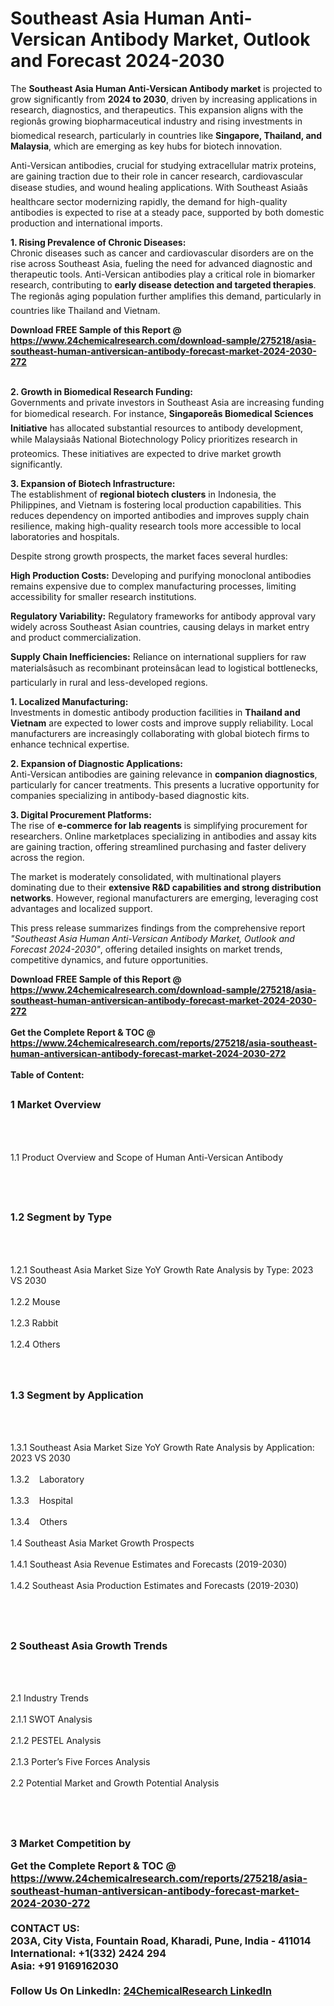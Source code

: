 <h1>Southeast Asia Human Anti-Versican Antibody Market, Outlook and Forecast 2024-2030</h1><p>The <strong>Southeast Asia Human Anti-Versican Antibody market</strong> is projected to grow significantly from <strong>2024 to 2030</strong>, driven by increasing applications in research, diagnostics, and therapeutics. This expansion aligns with the regionâs growing biopharmaceutical industry and rising investments in biomedical research, particularly in countries like <strong>Singapore, Thailand, and Malaysia</strong>, which are emerging as key hubs for biotech innovation.</p><p>Anti-Versican antibodies, crucial for studying extracellular matrix proteins, are gaining traction due to their role in cancer research, cardiovascular disease studies, and wound healing applications. With Southeast Asiaâs healthcare sector modernizing rapidly, the demand for high-quality antibodies is expected to rise at a steady pace, supported by both domestic production and international imports.</p><p><strong>1. Rising Prevalence of Chronic Diseases:</strong><br>
Chronic diseases such as cancer and cardiovascular disorders are on the rise across Southeast Asia, fueling the need for advanced diagnostic and therapeutic tools. Anti-Versican antibodies play a critical role in biomarker research, contributing to <strong>early disease detection and targeted therapies</strong>. The regionâs aging population further amplifies this demand, particularly in countries like Thailand and Vietnam.</p><div><b>Download FREE Sample of this Report @ 
            <a href="https://www.24chemicalresearch.com/download-sample/275218/asia-southeast-human-antiversican-antibody-forecast-market-2024-2030-272">
            https://www.24chemicalresearch.com/download-sample/275218/asia-southeast-human-antiversican-antibody-forecast-market-2024-2030-272</a></b></div><br><p><strong>2. Growth in Biomedical Research Funding:</strong><br>
Governments and private investors in Southeast Asia are increasing funding for biomedical research. For instance, <strong>Singaporeâs Biomedical Sciences Initiative</strong> has allocated substantial resources to antibody development, while Malaysiaâs National Biotechnology Policy prioritizes research in proteomics. These initiatives are expected to drive market growth significantly.</p><p><strong>3. Expansion of Biotech Infrastructure:</strong><br>
The establishment of <strong>regional biotech clusters</strong> in Indonesia, the Philippines, and Vietnam is fostering local production capabilities. This reduces dependency on imported antibodies and improves supply chain resilience, making high-quality research tools more accessible to local laboratories and hospitals.</p><p>Despite strong growth prospects, the market faces several hurdles:</p><p><strong>High Production Costs:</strong> Developing and purifying monoclonal antibodies remains expensive due to complex manufacturing processes, limiting accessibility for smaller research institutions.</p><p><strong>Regulatory Variability:</strong> Regulatory frameworks for antibody approval vary widely across Southeast Asian countries, causing delays in market entry and product commercialization.</p><p><strong>Supply Chain Inefficiencies:</strong> Reliance on international suppliers for raw materialsâsuch as recombinant proteinsâcan lead to logistical bottlenecks, particularly in rural and less-developed regions.</p><p><strong>1. Localized Manufacturing:</strong><br>
Investments in domestic antibody production facilities in <strong>Thailand and Vietnam</strong> are expected to lower costs and improve supply reliability. Local manufacturers are increasingly collaborating with global biotech firms to enhance technical expertise.</p><p><strong>2. Expansion of Diagnostic Applications:</strong><br>
Anti-Versican antibodies are gaining relevance in <strong>companion diagnostics</strong>, particularly for cancer treatments. This presents a lucrative opportunity for companies specializing in antibody-based diagnostic kits.</p><p><strong>3. Digital Procurement Platforms:</strong><br>
The rise of <strong>e-commerce for lab reagents</strong> is simplifying procurement for researchers. Online marketplaces specializing in antibodies and assay kits are gaining traction, offering streamlined purchasing and faster delivery across the region.</p><p>The market is moderately consolidated, with multinational players dominating due to their <strong>extensive R&amp;D capabilities and strong distribution networks</strong>. However, regional manufacturers are emerging, leveraging cost advantages and localized support.</p><p>This press release summarizes findings from the comprehensive report <em>"Southeast Asia Human Anti-Versican Antibody Market, Outlook and Forecast 2024-2030"</em>, offering detailed insights on market trends, competitive dynamics, and future opportunities.</p><div><b>Download FREE Sample of this Report @ 
            <a href="https://www.24chemicalresearch.com/download-sample/275218/asia-southeast-human-antiversican-antibody-forecast-market-2024-2030-272">
            https://www.24chemicalresearch.com/download-sample/275218/asia-southeast-human-antiversican-antibody-forecast-market-2024-2030-272</a></b></div><br><div><b>Get the Complete Report & TOC @ 
            <a href="https://www.24chemicalresearch.com/reports/275218/asia-southeast-human-antiversican-antibody-forecast-market-2024-2030-272">
            https://www.24chemicalresearch.com/reports/275218/asia-southeast-human-antiversican-antibody-forecast-market-2024-2030-272</a></b></div><br>
            <b>Table of Content:</b><p><h2><span style="font-size:16px"><strong>1 Market Overview&nbsp;&nbsp; &nbsp;</strong></span></h2><br />
<br />
<p>1.1 Product Overview and Scope of Human Anti-Versican Antibody&nbsp;</p><br />
<br />
<h2><strong><span style="font-size:16px">1.2 Segment by Type&nbsp;&nbsp; &nbsp;</span></strong></h2><br />
<br />
<p>1.2.1 Southeast Asia Market Size YoY Growth Rate Analysis by Type: 2023 VS 2030&nbsp;&nbsp; &nbsp;<br /><br />
1.2.2 Mouse&nbsp;&nbsp; &nbsp;<br /><br />
1.2.3 Rabbit<br /><br />
1.2.4 Others<br /><br />
<br />
<h2><span style="font-size:16px"><strong>1.3 Segment by Application&nbsp;&nbsp;</strong></span></h2><br />
<br />
<p>1.3.1 Southeast Asia Market Size YoY Growth Rate Analysis by Application: 2023 VS 2030&nbsp;&nbsp; &nbsp;<br /><br />
1.3.2&nbsp;&nbsp; &nbsp;Laboratory<br /><br />
1.3.3&nbsp;&nbsp; &nbsp;Hospital<br /><br />
1.3.4&nbsp;&nbsp; &nbsp;Others<br /><br />
1.4 Southeast Asia Market Growth Prospects&nbsp;&nbsp; &nbsp;<br /><br />
1.4.1 Southeast Asia Revenue Estimates and Forecasts (2019-2030)&nbsp;&nbsp; &nbsp;<br /><br />
1.4.2 Southeast Asia Production Estimates and Forecasts (2019-2030)&nbsp;&nbsp;</p><br />
<br />
<h2><span style="font-size:16px"><strong>2 Southeast Asia Growth Trends&nbsp;&nbsp; &nbsp;</strong></span></h2><br />
<br />
<p>2.1 Industry Trends&nbsp;&nbsp; &nbsp;<br /><br />
2.1.1 SWOT Analysis&nbsp;&nbsp; &nbsp;<br /><br />
2.1.2 PESTEL Analysis&nbsp;&nbsp; &nbsp;<br /><br />
2.1.3 Porter&rsquo;s Five Forces Analysis&nbsp;&nbsp; &nbsp;<br /><br />
2.2 Potential Market and Growth Potential Analysis&nbsp;&nbsp; &nbsp;</p><br />
<br />
<h2><span style="font-size:16px"><strong>3 Market Competition by </p><div><b>Get the Complete Report & TOC @ 
            <a href="https://www.24chemicalresearch.com/reports/275218/asia-southeast-human-antiversican-antibody-forecast-market-2024-2030-272">
            https://www.24chemicalresearch.com/reports/275218/asia-southeast-human-antiversican-antibody-forecast-market-2024-2030-272</a></b></div><br><b>CONTACT US:</b><br>
            203A, City Vista, Fountain Road, Kharadi, Pune, India - 411014<br>
            International: +1(332) 2424 294<br>
            Asia: +91 9169162030 <br><br>
            Follow Us On LinkedIn: <a href="https://www.linkedin.com/company/24chemicalresearch/">24ChemicalResearch LinkedIn</a>